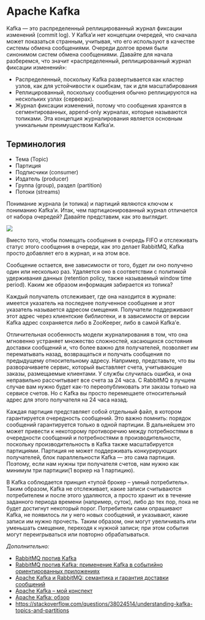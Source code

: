 # Apache Kafka

Kafka — это распределенный реплицированный журнал фиксации изменений (commit log). У Kafka’и нет концепции очередей, что сначала может показаться странным, учитывая, что его используют в качестве системы обмена сообщениями. Очереди долгое время были синонимом систем обмена сообщениями. Давайте для начала разберемся, что значит «распределенный, реплицированный журнал фиксации изменений»:

- Распределенный, поскольку Kafka развертывается как кластер узлов, как для устойчивости к ошибкам, так и для масштабирования
- Реплицированный, поскольку сообщения обычно реплицируются на нескольких узлах (серверах).
- Журнал фиксации изменений, потому что сообщения хранятся в сегментированных, append-only журналах, которые называются топиками. Эта концепция журналирования является основным уникальным преимуществом Kafka’и.

## Терминология

- Тема (Topic)
- Партиция
- Подписчики (consumer)
- Издатель (producer)
- Группа (group), раздел (partition)
- Потоки (streams)

Понимание журнала (и топика) и партиций являются ключом к пониманию Kafka’и. Итак, чем партиционированный журнал отличается от набора очередей? Давайте представим, как это выглядит.

![](../../../media/kaffka.png)

Вместо того, чтобы помещать сообщения в очередь FIFO и отслеживать статус этого сообщения в очереди, как это делает RabbitMQ, Kafka просто добавляет его в журнал, и на этом все.

Сообщение остается, вне зависимости от того, будет ли оно получено один или несколько раз. Удаляется оно в соответствии с политикой удерживания данных (retention policy, также называемый window time period). Каким же образом информация забирается из топика?

Каждый получатель отслеживает, где она находится в журнале: имеется указатель на последнее полученное сообщение и этот указатель называется адресом смещения. Получатели поддерживают этот адрес через клиентские библиотеки, и в зависимости от версии Kafka адрес сохраняется либо в ZooKeeper, либо в самой Kafka’е.

Отличительная особенность модели журналирования в том, что она мгновенно устраняет множество сложностей, касающихся состояния доставки сообщений и, что более важно для получателей, позволяет им перематывать назад, возвращаться и получать сообщения по предыдущему относительному адресу. Например, представьте, что вы разворачиваете сервис, который выставляет счета, учитывающие заказы, размещаемые клиентами. У службы случилась ошибка, и она неправильно рассчитывает все счета за 24 часа. С RabbitMQ в лучшем случае вам нужно будет как-то переопубликовать эти заказы только на сервисе счетов. Но с Kafka вы просто перемещаете относительный адрес для этого получателя на 24 часа назад.

Каждая партиция представляет собой отдельный файл, в котором гарантируется очередность сообщений. Это важно помнить: порядок сообщений гарантируется только в одной партиции. В дальнейшем это может привести к некоторому противоречию между потребностями в очередности сообщений и потребностями в производительности, поскольку производительность в Kafka также масштабируется партициями. Партиция не может поддерживать конкурирующих получателей, блок параллельности Kafka — это сама партиция. Поэтому, если нам нужны три получателя счетов, нам нужно как минимум три партиции(1 воркер на 1 партицию).

В Kafka соблюдается принцип «тупой брокер – умный потребитель». Таким образом, Kafka не отслеживает, какие записи считываются потребителем и после этого удаляются, а просто хранит их в течение заданного периода времени (например, суток), либо до тех пор, пока не будет достигнут некоторый порог. Потребители сами опрашивают Kafka, не появилось ли у него новых сообщений, и указывают, какие записи им нужно прочесть. Таким образом, они могут увеличивать или уменьшать смещение, переходя к нужной записи; при этом события могут переигрываться или повторно обрабатываться.



*Дополнительно:*

- [RabbitMQ против Kafka](https://habr.com/company/itsumma/blog/416629/)
- [RabbitMQ против Kafka: применение Kafka в событийно ориентированных приложениях](https://habr.com/ru/company/itsumma/blog/418389/)
- [Apache Kafka и RabbitMQ: семантика и гарантия доставки сообщений](https://habr.com/ru/company/itsumma/blog/437446/)
- [Apache Kafka – мой конспект](https://habr.com/post/354486/)
- [Apache Kafka: обзор](https://habr.com/ru/company/piter/blog/352978/)
- https://stackoverflow.com/questions/38024514/understanding-kafka-topics-and-partitions